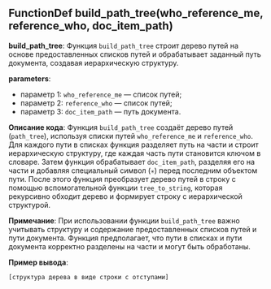## FunctionDef build_path_tree(who_reference_me, reference_who, doc_item_path)
**build_path_tree**: Функция `build_path_tree` строит дерево путей на основе предоставленных списков путей и обрабатывает заданный путь документа, создавая иерархическую структуру.

**parameters**:
* параметр 1: `who_reference_me` — список путей;
* параметр 2: `reference_who` — список путей;
* параметр 3: `doc_item_path` — путь документа.

**Описание кода**: Функция `build_path_tree` создаёт дерево путей (`path_tree`), используя списки путей `who_reference_me` и `reference_who`. Для каждого пути в списках функция разделяет путь на части и строит иерархическую структуру, где каждая часть пути становится ключом в словаре. Затем функция обрабатывает `doc_item_path`, разделяя его на части и добавляя специальный символ (`✳️`) перед последним объектом пути. После этого функция преобразует дерево путей в строку с помощью вспомогательной функции `tree_to_string`, которая рекурсивно обходит дерево и формирует строку с иерархической структурой.

**Примечание**: При использовании функции `build_path_tree` важно учитывать структуру и содержание предоставленных списков путей и пути документа. Функция предполагает, что пути в списках и пути документа корректно разделены на части и могут быть обработаны.

**Пример вывода**:
```
[структура дерева в виде строки с отступами]
```
